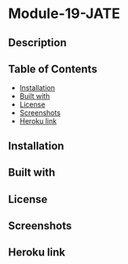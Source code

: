 # Module-19-JATE

## Description

## Table of Contents
- [Installation](#installation)
- [Built with](#built-with)
- [License](#license)
- [Screenshots](#screenshots)
- [Heroku link](#(https://honest-hippo.herokuapp.com/))

## Installation


## Built with


## License 


## Screenshots


## Heroku link
